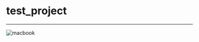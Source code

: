 # test_project
* * *


![macbook](https://user-images.githubusercontent.com/60166685/106849354-e6cac080-66f5-11eb-91aa-b578014b44f0.jpeg)

